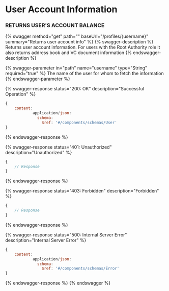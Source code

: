 # User Account Information

### RETURNS USER'S ACCOUNT BALANCE

{% swagger method="get" path="" baseUrl="/profiles/{username}" summary="Returns user account info" %}
{% swagger-description %}
Returns user account information. For users with the Root Authority role it also returns address book and VC document information
{% endswagger-description %}

{% swagger-parameter in="path" name="username" type="String" required="true" %}
The name of the user for whom to fetch the information
{% endswagger-parameter %}

{% swagger-response status="200: OK" description="Successful Operation" %}

```javascript
{
    content:
            application/json:
              schema:
                $ref: '#/components/schemas/User'
}
```

{% endswagger-response %}

{% swagger-response status="401: Unauthorized" description="Unauthorized" %}

```javascript
{
    // Response
}
```

{% endswagger-response %}

{% swagger-response status="403: Forbidden" description="Forbidden" %}

```javascript
{
    // Response
}
```

{% endswagger-response %}

{% swagger-response status="500: Internal Server Error" description="Internal Server Error" %}

```javascript
{
    content:
            application/json:
              schema:
                $ref: '#/components/schemas/Error'
}
```

{% endswagger-response %}
{% endswagger %}
